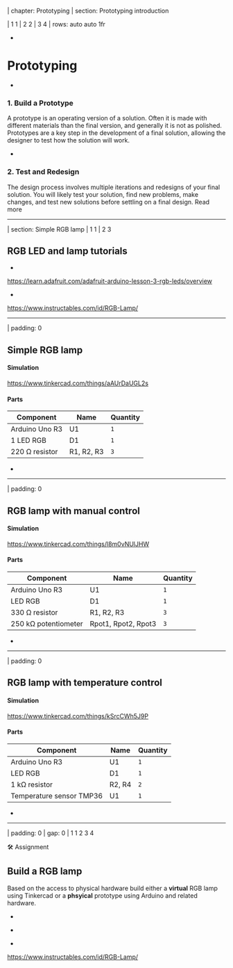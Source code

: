 | chapter: Prototyping
| section: Prototyping introduction

| 1 1
| 2 2
| 3 4
| rows: auto auto 1fr

<div class="grid" style="--cols: repeat(6,1fr); --gap: 10px">
  <f-card
    v-for="(c,i) in ['Problem definition','Background research','Design','Engineering','Prototyping','Communication']"
    :background="i == 4 ? 'blue' :  'var(--transparent)'"
    border="blue"
    :title="c"/>
</div>

-

# Prototyping

-

### 1. Build a Prototype

A prototype is an operating version of a solution. Often it is made with different materials than the final version, and generally it is not as polished. Prototypes are a key step in the development of a final solution, allowing the designer to test how the solution will work. 

-

### 2. Test and Redesign

The design process involves multiple iterations and redesigns of your final solution. You will likely test your solution, find new problems, make changes, and test new solutions before settling on a final design. <f-link to="https://www.sciencebuddies.org/science-fair-projects/engineering-design-process/engineering-design-process-steps">Read more</a>

---

| section: Simple RGB lamp
| 1 1
| 2 3

## RGB LED and lamp tutorials

-

<f-video src="https://www.youtube.com/watch?v=IPOHARgRLE0" />

https://learn.adafruit.com/adafruit-arduino-lesson-3-rgb-leds/overview

-

<f-video src="https://www.youtube.com/watch?v=ix1ZltV9-38" />

https://www.instructables.com/id/RGB-Lamp/

---

| padding: 0

<section><section>

## Simple RGB lamp

#### Simulation

https://www.tinkercad.com/things/aAUrDaUGL2s

#### Parts

Component|Name|Quantity
---|---|---
Arduino Uno R3|U1|`1`
1 LED RGB|D1|`1`
220 Ω resistor|R1, R2, R3|`3` 

</section></section>

-

<f-image src="./images/arduino.png" />

---

| padding: 0

<section><section>

## RGB lamp with manual control

#### Simulation

https://www.tinkercad.com/things/l8m0vNUlJHW

#### Parts


Component|Name|Quantity
---|---|---
Arduino Uno R3|U1|`1`
LED RGB|D1|`1`
330 Ω resistor|R1, R2, R3|`3`
250 kΩ potentiometer|Rpot1, Rpot2, Rpot3|`3`

</section></section>

-

<f-image src="./images/arduino2.png" />

---

| padding: 0

<section><section>

## RGB lamp with temperature control

#### Simulation

https://www.tinkercad.com/things/kSrcCWh5J9P

#### Parts

Component|Name|Quantity
---|---|---
Arduino Uno R3|U1|`1`
LED RGB|D1|`1`
1 kΩ resistor|R2, R4|`2`
Temperature sensor TMP36|U1|`1`


</section></section>

-

<f-image src="./images/arduino3.png" />

---


| padding: 0
| gap: 0
| 1 1 2 3 4

<section><section>

<caption>🛠️ Assignment</caption>

## Build a RGB lamp

Based on the access to physical hardware build either a **virtual** RGB lamp using <f-link to="https://www.tinkercad.com/">Tinkercad</f-link> or a **phsyical** prototype using Arduino and related hardware.

<section><section>

-

<f-image src="https://cdn.instructables.com/FI6/C4GA/JBQUIJS0/FI6C4GAJBQUIJS0.LARGE.jpg?auto=webp&frame=1&width=300&height=1024&fit=bounds"/>

-

<f-image src="https://cdn.instructables.com/FZ4/Y44J/JBQUIJNJ/FZ4Y44JJBQUIJNJ.LARGE.jpg?auto=webp&frame=1&width=300&height=1024&fit=bounds">

-

<f-image src="https://cdn.instructables.com/FM0/G22Z/JBQUIJO6/FM0G22ZJBQUIJO6.LARGE.jpg?auto=webp&frame=1&width=300&height=1024&fit=bounds" />

<f-notes title="Credits">

https://www.instructables.com/id/RGB-Lamp/

</f-notes>
